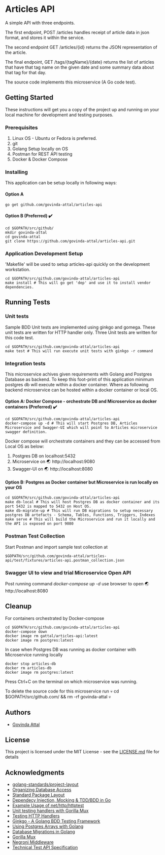 # Articles API

A simple API with three endpoints.

The first endpoint, POST /articles handles receipt of article data in json format, and stores it within the service.

The second endpoint GET /articles/{id} returns the JSON representation of the article.

The final endpoint, GET /tags/{tagName}/{date} returns the list of articles that have that tag name on the given date and some summary data about that tag for that day.

The source code implements this microservice (A Go code test).

## Getting Started

These instructions will get you a copy of the project up and running on your local machine for development and testing purposes.

### Prerequisites

1. Linux OS - Ubuntu or Fedora is preferred.
2. git
3. Golang Setup locally on OS
4. Postman for REST API testing
5. Docker & Docker Compose

### Installing

This application can be setup locally in following ways:

#### Option A
```
go get github.com/govinda-attal/articles-api
```

#### Option B (Preferred) :heavy_check_mark:
```
cd $GOPATH/src/github/
mkdir govinda-attal
cd govinda-attal
git clone https://github.com/govinda-attal/articles-api.git
```

### Application Development Setup

'Makefile' will be used to setup articles-api quickly on the development workstation.

```
cd $GOPATH/src/github.com/govinda-attal/articles-api
make install # This will go get 'dep' and use it to install vendor dependencies.
```

## Running Tests

### Unit tests

Sample BDD Unit tests are implemented using ginkgo and gomega. These unit tests are written for HTTP handler only.
Three Unit tests are written for this code test.

```
cd $GOPATH/src/github.com/govinda-attal/articles-api
make test # This will run execute unit tests with ginkgo -r command
```

### Integration tests

This microservice achives given requirements with Golang and Postgres Database as backend. To keep this foot-print of this application minimum postgres db will execute within a docker container. Where as following backend microservice can be hosted within a docker container or local OS.

#### Option A: Docker Compose - orchestrate DB and Microservice as docker containers (Preferred) :heavy_check_mark:

```
cd $GOPATH/src/github.com/govinda-attal/articles-api
docker-compose up -d # This will start Postgres DB, Articles Microservice and Swagger-UI which will point to Articles microservice swagger definition.
```

Docker compose will orchestrate containers and they can be accessed from Local OS as below:
1. Postgres DB on localhost:5432
2. Microservice on :earth_asia: http://localhost:9080
3. Swagger-UI on :earth_asia: http://localhost:8080

#### Option B: Postgres as Docker container but Microservice is run locally on your OS

```
cd $GOPATH/src/github.com/govinda-attal/articles-api
make db-local # This will host Postgres DB as docker container and its port 5432 is mapped to 5432 on Host OS.
make db-migrate-up # This will run DB migrations to setup necessary postgres DB artefacts - Schema, Tables, Functions, Triggers, Indexes
make serve # This will build the Microservice and run it locally and the API is exposed on port 9080 
```

### Postman Test Collection

Start Postman and import sample test collection at
``` 
$GOPATH/src/github.com/govinda-attal/articles-api/test/fixtures/articles-api.postman_collection.json
```

### Swagger UI to view and trial Microservice Open API

Post running command *docker-compose up -d* use browser to open :earth_asia: http://localhost:8080

## Cleanup

For containers orchestrated by Docker-compose
```
cd $GOPATH/src/github.com/govinda-attal/articles-api
docker-compose down
docker image rm gattal/articles-api:latest
docker image rm postgres:latest
```

In case when Postgres DB was running as docker container with Microservice running locally
```
docker stop articles-db
docker rm articles-db
docker image rm postgres:latest 
```
Press Ctrl+C on the terminal on which microservice was running.


To delete the source code for this microservice run :skull: cd $GOPATH/src/github.com/ && rm -rf  govinda-attal :skull: 

## Authors

* [Govinda Attal](https://github.com/govinda-attal)

## License

This project is licensed under the MIT License - see the [LICENSE.md](LICENSE.md) file for details

## Acknowledgments

* [golang-standards/project-layout](https://github.com/golang-standards/project-layout)
* [Organizing Database Access](https://www.alexedwards.net/blog/organising-database-access)
* [Standard Package Layout](https://medium.com/@benbjohnson/standard-package-layout-7cdbc8391fc1)
* [Dependecy Injection, Mocking & TDD/BDD in Go](https://www.youtube.com/watch?v=uFXfTXSSt4I)
* [Example Usage of net/http/httptest](https://golang.org/src/net/http/httptest/example_test.go)
* [Unit testing handlers with Gorilla Mux](https://stackoverflow.com/questions/34435185/unit-testing-for-functions-that-use-gorilla-mux-url-parameters)
* [Testing HTTP Handlers](https://blog.questionable.services/article/testing-http-handlers-go/)
* [Ginkgo - A Golang BDD Testing Framework](https://onsi.github.io/ginkgo/)
* [Using Postgres Arrays with Golang](https://www.opsdash.com/blog/postgres-arrays-golang.html)
* [Database Migrations in Golang](https://github.com/golang-migrate/migrate)
* [Gorilla Mux](https://github.com/gorilla/mux)
* [Negroni Middleware](https://github.com/urfave/negroni)
* [Technical Test API Specification](https://ffxblue.github.io/interview-tests/test/article-api/)
